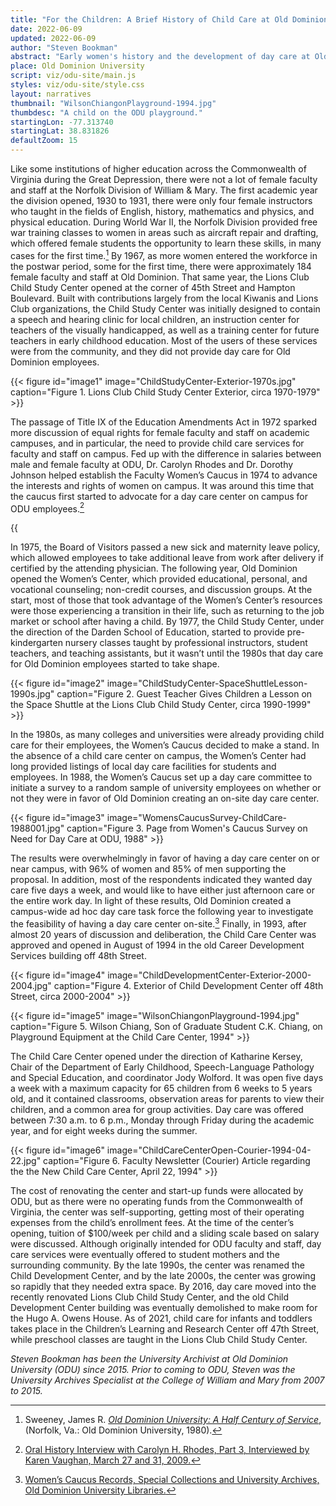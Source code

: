 ```yaml
---
title: "For the Children: A Brief History of Child Care at Old Dominion University"
date: 2022-06-09
updated: 2022-06-09
author: "Steven Bookman"
abstract: "Early women's history and the development of day care at Old Dominion University."
place: Old Dominion University
script: viz/odu-site/main.js
styles: viz/odu-site/style.css
layout: narratives
thumbnail: "WilsonChiangonPlayground-1994.jpg"
thumbdesc: "A child on the ODU playground."
startingLon: -77.313740
startingLat: 38.831826
defaultZoom: 15
---
```


Like some institutions of higher education across the Commonwealth of Virginia during the Great Depression, there were not a lot of female faculty and staff at the <span class="notation" data-id="1" data-zoom="15" data-lat="36.889865" data-lon="-76.304134">Norfolk Division of William & Mary.</span> The first academic year the division opened, 1930 to 1931, there were only four female instructors who taught in the fields of English, history, mathematics and physics, and physical education. During World War II, the Norfolk Division provided free war training classes to women in areas such as aircraft repair and drafting, which offered female students the opportunity to learn these skills, in many cases for the first time.[^1]  By 1967, as more women entered the workforce in the postwar period, some for the first time, there were approximately 184 female faculty and staff at Old Dominion. That same year, the <span class="notation" data-id="1" data-zoom="17" data-lat="36.885124" data-lon="-76.303050">Lions Club Child Study Center</span> opened at the corner of 45th Street and Hampton Boulevard. Built with contributions largely from the local Kiwanis and Lions Club organizations, the Child Study Center was initially designed to contain a speech and hearing clinic for local children, an instruction center for teachers of the visually handicapped, as well as a training center for future teachers in early childhood education. Most of the users of these services were from the community, and they did not provide day care for Old Dominion employees.   

[^1]: Sweeney, James R. *[Old Dominion University: A Half Century of Service](https://digitalcommons.odu.edu/)*, (Norfolk, Va.: Old Dominion University, 1980).

{{< figure id="image1" image="ChildStudyCenter-Exterior-1970s.jpg" caption="Figure 1. Lions Club Child Study Center Exterior, circa 1970-1979" >}}

The passage of Title IX of the Education Amendments Act in 1972 sparked more discussion of equal rights for female faculty and staff on academic campuses, and in particular, the need to provide child care services for faculty and staff on campus. Fed up with the difference in salaries between male and female faculty at ODU, Dr. Carolyn Rhodes and Dr. Dorothy Johnson helped establish the Faculty Women’s Caucus in 1974 to advance the interests and rights of women on campus. It was around this time that the caucus first started to advocate for a day care center on campus for ODU employees.[^2]

[^2]: [Oral History Interview with Carolyn H. Rhodes, Part 3, Interviewed by Karen Vaughan, March 27 and 31, 2009.](https://dc.lib.odu.edu/digital/collection/oralhistory/id/688/rec/29)

{{<audio src="CarolynRhodes-OralHistory-FacultyCaucus-Daycare-2009-03.mp3" caption="Oral History Interview with Carolyn H. Rhodes regarding day care at ODU, Interviewed by Karen Vaughan, March 27 and 31, 2009.">}}

In 1975, the Board of Visitors passed a new sick and maternity leave policy, which allowed employees to take additional leave from work after delivery if certified by the attending physician. The following year, Old Dominion opened the Women’s Center, which provided educational, personal, and vocational counseling; non-credit courses, and discussion groups. At the start, most of those that took advantage of the Women’s Center’s resources were those experiencing a transition in their life, such as returning to the job market or school after having a child. By 1977, the Child Study Center, under the direction of the Darden School of Education, started to provide pre-kindergarten nursery classes taught by professional instructors, student teachers, and teaching assistants, but it wasn’t until the 1980s that day care for Old Dominion employees started to take shape. 

{{< figure id="image2" image="ChildStudyCenter-SpaceShuttleLesson-1990s.jpg" caption="Figure 2. Guest Teacher Gives Children a Lesson on the Space Shuttle at the Lions Club Child Study Center, circa 1990-1999" >}}

In the 1980s, as many colleges and universities were already providing child care for their employees, the Women’s Caucus decided to make a stand. In the absence of a child care center on campus, the Women’s Center had long provided listings of local day care facilities for students and employees. In 1988, the Women’s Caucus set up a day care committee to initiate a survey to a random sample of university employees on whether or not they were in favor of Old Dominion creating an on-site day care center. 

{{< figure id="image3" image="WomensCaucusSurvey-ChildCare-1988001.jpg" caption="Figure 3. Page from Women's Caucus Survey on Need for Day Care at ODU, 1988" >}}

The results were overwhelmingly in favor of having a day care center on or near campus, with 96% of women and 85% of men supporting the proposal. In addition, most of the respondents indicated they wanted day care five days a week, and would like to have either just afternoon care or the entire work day. In light of these results, Old Dominion created a campus-wide ad hoc day care task force the following year to investigate the feasibility of having a day care center on-site.[^3] Finally, in 1993, after almost 20 years of discussion and deliberation, the <span class="notation" data-id="1" data-zoom="17" data-lat="36.886887" data-lon="-76.311376">Child Care Center</span> was approved and opened in August of 1994 in the old Career Development Services building off 48th Street.

{{< figure id="image4" image="ChildDevelopmentCenter-Exterior-2000-2004.jpg" caption="Figure 4. Exterior of Child Development Center off 48th Street, circa 2000-2004" >}}

[^3]: [Women’s Caucus Records, Special Collections and University Archives, Old Dominion University Libraries.](https://archivesguides.lib.odu.edu/repositories/3/resources/224)

{{< figure id="image5" image="WilsonChiangonPlayground-1994.jpg" caption="Figure 5. Wilson Chiang, Son of Graduate Student C.K. Chiang, on Playground Equipment at the Child Care Center, 1994" >}}

The Child Care Center opened under the direction of Katharine Kersey, Chair of the Department of Early Childhood, Speech-Language Pathology and Special Education, and coordinator Jody Wolford. It was open five days a week with a maximum capacity for 65 children from 6 weeks to 5 years old, and it contained classrooms, observation areas for parents to view their children, and a common area for group activities.  Day care was offered between 7:30 a.m. to 6 p.m., Monday through Friday during the academic year, and for eight weeks during the summer. 

{{< figure id="image6" image="ChildCareCenterOpen-Courier-1994-04-22.jpg" caption="Figure 6. Faculty Newsletter (Courier) Article regarding the the New Child Care Center, April 22, 1994" >}}

The cost of renovating the center and start-up funds were allocated by ODU, but as there were no operating funds from the Commonwealth of Virginia, the center was self-supporting, getting most of their operating expenses from the child’s enrollment fees. At the time of the center’s opening, tuition of $100/week per child and a sliding scale based on salary were discussed. Although originally intended for ODU faculty and staff, day care services were eventually offered to student mothers and the surrounding community. By the late 1990s, the center was renamed the Child Development Center, and by the late 2000s, the center was growing so rapidly that they needed extra space. By 2016, day care moved into the recently renovated Lions Club Child Study Center, and the old Child Development Center building was eventually demolished to make room for the Hugo A. Owens House. As of 2021, child care for infants and toddlers takes place in the Children’s Learning and Research Center off 47th Street, while preschool classes are taught in the Lions Club Child Study Center.

*Steven Bookman has been the University Archivist at Old Dominion University (ODU) since 2015. Prior to coming to ODU, Steven was the University Archives Specialist at the College of William and Mary from 2007 to 2015.*

